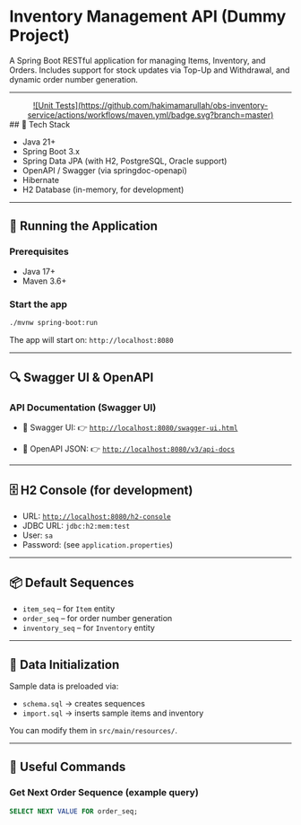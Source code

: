 # Inventory Management API (Dummy Project)

A Spring Boot RESTful application for managing Items, Inventory, and Orders. Includes support for stock updates via
Top-Up and Withdrawal, and dynamic order number generation.

---


<div align="center">
<a href="">![Unit Tests](https://github.com/hakimamarullah/obs-inventory-service/actions/workflows/maven.yml/badge.svg?branch=master)</a>
</div>
## 🚀 Tech Stack

- Java 21+
- Spring Boot 3.x
- Spring Data JPA (with H2, PostgreSQL, Oracle support)
- OpenAPI / Swagger (via springdoc-openapi)
- Hibernate
- H2 Database (in-memory, for development)

---

## 🧪 Running the Application

### Prerequisites

- Java 17+
- Maven 3.6+

### Start the app

```bash
./mvnw spring-boot:run
````

The app will start on:
`http://localhost:8080`

---

## 🔍 Swagger UI & OpenAPI

### API Documentation (Swagger UI)

* 📄 Swagger UI:
  👉 [`http://localhost:8080/swagger-ui.html`](http://localhost:8080/swagger-ui/index.html)

* 🧾 OpenAPI JSON:
  👉 [`http://localhost:8080/v3/api-docs`](http://localhost:8080/v3/api-docs)

---

## 🗄️ H2 Console (for development)

* URL: [`http://localhost:8080/h2-console`](http://localhost:8080/h2-console)
* JDBC URL: `jdbc:h2:mem:test`
* User: `sa`
* Password: (see `application.properties`)

---

## 📦 Default Sequences

* `item_seq` – for `Item` entity
* `order_seq` – for order number generation
* `inventory_seq` – for `Inventory` entity

---

## 📁 Data Initialization

Sample data is preloaded via:

* `schema.sql` → creates sequences
* `import.sql` → inserts sample items and inventory

You can modify them in `src/main/resources/`.

---

## 🧰 Useful Commands

### Get Next Order Sequence (example query)

```sql
SELECT NEXT VALUE FOR order_seq;
```